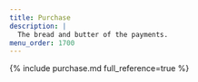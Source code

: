 ```yaml
---
title: Purchase
description: |
  The bread and butter of the payments.
menu_order: 1700
---
```


{% include purchase.md full_reference=true %}
